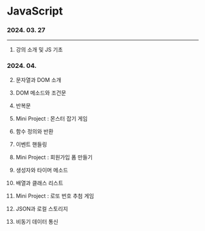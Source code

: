 # JavaScript

### 2024. 03. 27

____

01. 강의 소개 및 JS 기초


### 2024. 04.

02. 문자열과 DOM 소개

03. DOM 메소드와 조건문

04. 반복문

05. Mini Project : 몬스터 잡기 게임

06. 함수 정의와 반환

07. 이벤트 핸들링

08. Mini Project : 회원가입 폼 만들기

09. 생성자와 타이머 메소드

10. 배열과 클래스 리스트

11. Mini Project : 로또 번호 추첨 게임

12. JSON과 로컬 스토리지

13. 비동기 데이터 통신